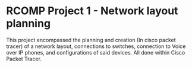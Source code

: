 # RCOMP Project 1 - Network layout planning

This project encompassed the planning and creation (In cisco packet tracer) of a network layout, connections to switches, connection to Voice over IP phones, and configurations of said devices. All done within Cisco Packet Tracer.
